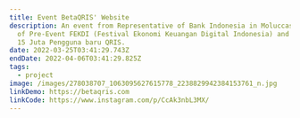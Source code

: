 ```yaml
---
title: Event BetaQRIS' Website
description: An event from Representative of Bank Indonesia in Moluccas as part
  of Pre-Event FEKDI (Festival Ekonomi Keuangan Digital Indonesia) and part of
  15 Juta Pengguna baru QRIS.
date: 2022-03-25T03:41:29.743Z
endDate: 2022-04-06T03:41:29.825Z
tags:
  - project
image: /images/278038707_1063095627615778_2238829942384153761_n.jpg
linkDemo: https://betaqris.com
linkCode: https://www.instagram.com/p/CcAk3nbL3MX/
---
```

